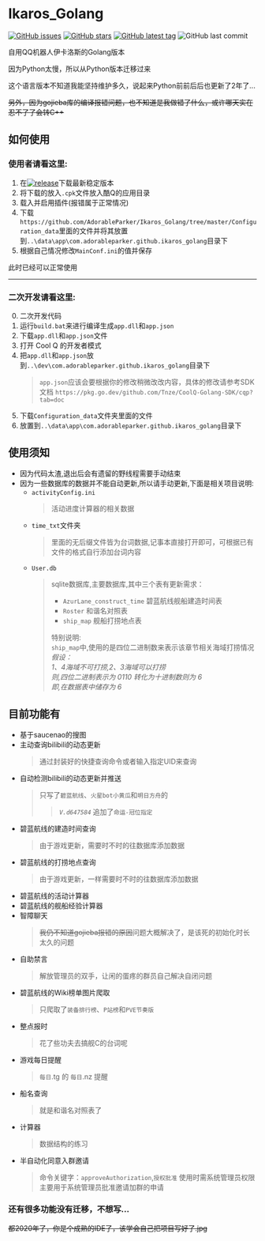 # Ikaros_Golang #

[![GitHub issues](https://badgen.net/github/issues/AdorableParker/Ikaros_Golang)](https://github.com/AdorableParker/Ikaros_Golang/issues)
[![GitHub stars](https://badgen.net/github/stars/AdorableParker/Ikaros_Golang)](https://github.com/AdorableParker/Ikaros_Golang/stargazers)
[![GitHub latest tag](https://badgen.net/github/tag/AdorableParker/Ikaros_Golang)](https://github.com/AdorableParker/Ikaros_Golang/tags)
![GitHub last commit](https://badgen.net/github/last-commit/AdorableParker/Ikaros_Golang)


自用QQ机器人伊卡洛斯的Golang版本

因为Python太慢，所以从Python版本迁移过来

这个语言版本不知道我能坚持维护多久，说起来Python前前后后也更新了2年了...

~~另外，因为gojieba库的编译报错问题，也不知道是我做错了什么，或许哪天实在忍不了了会转C++~~

## 如何使用 ##
### 使用者请看这里: ###
1. 在[![release](https://badgen.net/github/release/AdorableParker/Ikaros_Golang/stable)](https://github.com/AdorableParker/Ikaros_Golang/releases)下载最新稳定版本
2. 将下载的放入`.cpk`文件放入酷Q的应用目录
3. 载入并启用插件(报错属于正常情况)
4. 下载`https://github.com/AdorableParker/Ikaros_Golang/tree/master/Configuration_data`里面的文件并将其放置到`..\data\app\com.adorableparker.github.ikaros_golang`目录下
5. 根据自己情况修改`MainConf.ini`的值并保存

此时已经可以正常使用

---
### 二次开发请看这里: ###
0.  二次开发代码
1.  运行`build.bat`来进行编译生成`app.dll`和`app.json`
2.  下载`app.dll`和`app.json`文件
3.  打开 Cool Q 的开发者模式
4.  把`app.dll`和`app.json`放到`..\dev\com.adorableparker.github.ikaros_golang`目录下
    >   `app.json`应该会要根据你的修改稍微改改内容，具体的修改请参考SDK文档
    >   `https://pkg.go.dev/github.com/Tnze/CoolQ-Golang-SDK/cqp?tab=doc`
5.  下载`Configuration_data`文件夹里面的文件
6.  放置到`..\data\app\com.adorableparker.github.ikaros_golang`目录下

## 使用须知 ##
* 因为代码太渣,退出后会有遗留的野线程需要手动结束
* 因为一些数据库的数据并不能自动更新,所以请手动更新,下面是相关项目说明:
    * `activityConfig.ini`
        > 活动进度计算器的相关数据
    * `time_txt`文件夹
        > 里面的无后缀文件皆为台词数据,记事本直接打开即可，可根据已有文件的格式自行添加台词内容
    * `User.db`
        > sqlite数据库,主要数据库,其中三个表有更新需求：
        > * `AzurLane_construct_time` 碧蓝航线舰船建造时间表
        > * `Roster` 和谐名对照表
        > * `ship_map` 舰船打捞地点表  
        >
        > 特别说明:  
        > `ship_map`中,使用的是四位二进制数来表示该章节相关海域打捞情况  
        > *假设：*  
        > *1、4海域不可打捞,2、3海域可以打捞*  
        > *则,四位二进制表示为 0110 转化为十进制数则为 6*  
        > *即,在数据表中储存为 6*


## 目前功能有 ##

* 基于saucenao的搜图
* 主动查询bilibili的动态更新
    > 通过封装好的快捷查询命令或者输入指定UID来查询
* 自动检测bilibili的动态更新并推送
    > 只写了`碧蓝航线`、`火星bot小黄瓜`和`明日方舟`的
    >> *`V.d647584`* 追加了`命运-冠位指定`
* 碧蓝航线的建造时间查询
    > 由于游戏更新，需要时不时的往数据库添加数据
* 碧蓝航线的打捞地点查询
    > 由于游戏更新，一样需要时不时的往数据库添加数据
* 碧蓝航线的活动计算器
* 碧蓝航线的舰船经验计算器
* 智障聊天
    > ~~我仍不知道gojieba报错的原因~~问题大概解决了，是该死的初始化时长太久的问题
* 自助禁言
    > 解放管理员的双手，让闲的蛋疼的群员自己解决自闭问题
* 碧蓝航线的Wiki榜单图片爬取
    > 只爬取了`装备排行榜`、`P站榜`和`PVE节奏版`
* 整点报时
    > 花了些功夫去搞舰C的台词呢
* 游戏每日提醒
    > `每日`.tg 的 `每日`.nz 提醒
* 船名查询
    > 就是和谐名对照表了
* 计算器
    > 数据结构的练习
* 半自动化同意入群邀请
    > 命令关键字：`approveAuthorization`,`授权批准`
    > 使用时需系统管理员权限
    > 主要用于系统管理员批准邀请加群的申请

### 还有很多功能没有迁移，不想写... ###
~~都2020年了，你是个成熟的IDE了，该学会自己把项目写好了.jpg~~
